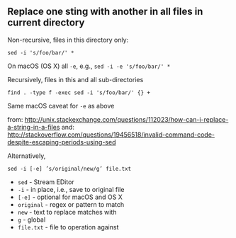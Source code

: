 ## Replace one sting with another in all files in current directory

Non-recursive, files in this directory only:

    sed -i 's/foo/bar/' *

On macOS (OS X) all `-e`, e.g., `sed -i -e 's/foo/bar/' *`

Recursively, files in this and all sub-directories

    find . -type f -exec sed -i 's/foo/bar/' {} +

Same macOS caveat for `-e` as above

from: http://unix.stackexchange.com/questions/112023/how-can-i-replace-a-string-in-a-files
and: http://stackoverflow.com/questions/19456518/invalid-command-code-despite-escaping-periods-using-sed

Alternatively,

    sed -i [-e] ’s/original/new/g’ file.txt

* `sed` - Stream EDitor  
* `-i` - in place, i.e., save to original file  
* `[-e]` - optional for macOS and OS X  
* `original` - regex or pattern to match  
* `new` - text to replace matches with  
* `g` - global  
* `file.txt` - file to operation against  
